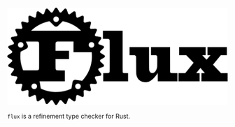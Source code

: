 <img
    src="assets/logo-wide.svg"
    alt="flux logo">

`flux` is a refinement type checker for Rust.

